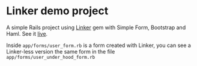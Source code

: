 # Linker demo project

A simple Rails project using [Linker](https://github.com/glaucocustodio/linker) gem with Simple Form, Bootstrap and Haml. See it [live](http://linker-demo.herokuapp.com/).

Inside `app/forms/user_form.rb` is a form created with Linker, you can see a Linker-less version the same form in the file `app/forms/user_under_hood_form.rb`